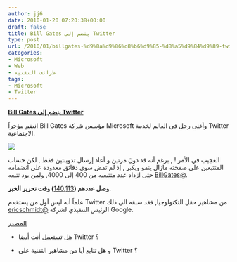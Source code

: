 ```yaml
---
author: jj6
date: 2010-01-20 07:20:38+00:00
draft: false
title: Bill Gates ينضم إلى Twitter
type: post
url: /2010/01/billgates-%d9%8a%d9%86%d8%b6%d9%85-%d8%a5%d9%84%d9%89-twitter/
categories:
- Microsoft
- Web
- طرائف التقنية
tags:
- Microsoft
- Twitter
---
```


[**Bill Gates ينضم إلى Twitter**](http://www.it-scoop.com/2010/01/billgates-%d9%8a%d9%86%d8%b6%d9%85-%d8%a5%d9%84%d9%89-twitter/)


انضم مؤخراً Bill Gates مؤسس شركة Microsoft وأغنى رجل في العالم لخدمة Twitter الاجتماعية.

[![](http://mashable.com/wp-content/uploads/2010/01/gates.jpg)
](http://www.it-scoop.com/2010/01/billgates-%d9%8a%d9%86%d8%b6%d9%85-%d8%a5%d9%84%d9%89-twitter/)


العجيب في الأمر ! , برغم أنه قد دونَ مرتين و أعاد إرسال تدوينتين فقط , لكن حساب المتتبعين على صفحته مازال ينمو ويكبر , إذ لم تمض سوى دقائق معدودة على انضمامه حتى ازداد عدد متتبعيه من 400 إلى 4000, ولمن يود تتبعه [BillGates@](http://twitter.com/billgates).




**وصل عددهم (**[140,113](http://twitter.com/BillGates/followers)**) وقت تحرير الخبر.**




علماً أنه ليس أول من يستخدم Twitter من مشاهير حقل التكنولوجيا, فقد سبقه الى ذلك [ericschmidt@](http://twitter.com/ericschmidt) الرئيس التنفيذي لشركة Google.




[المصدر](http://mashable.com/2010/01/19/bill-gates-twitter/)




- هل تستعمل أنت أيضا Twitter ؟




- و هل تتابع أيا من مشاهير التقنية على Twitter ؟
